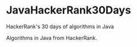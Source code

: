 # JavaHackerRank30Days
HackerRank's 30 days of algorithms in Java

Algorithms in Java from HackerRank.
